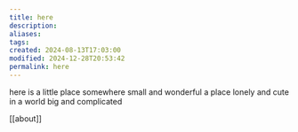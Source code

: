 ```yaml
---
title: here
description: 
aliases: 
tags: 
created: 2024-08-13T17:03:00
modified: 2024-12-28T20:53:42
permalink: here
---
```


here is a little place
somewhere small and wonderful
a place lonely and cute
in a world big and complicated

[[about]]
